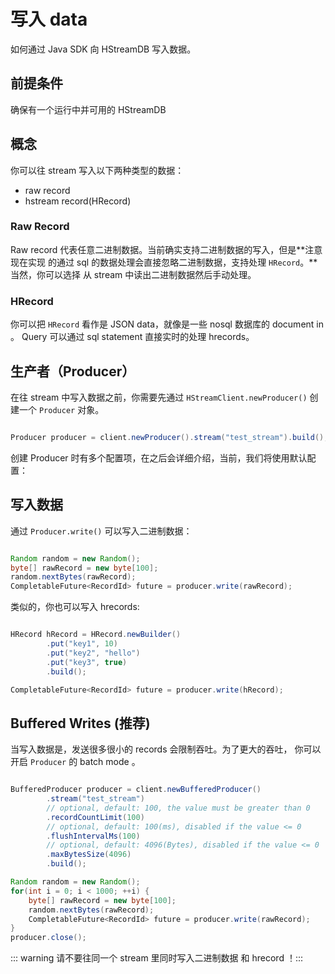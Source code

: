 # 写入 data

如何通过 Java SDK 向 HStreamDB 写入数据。

## 前提条件

确保有一个运行中并可用的 HStreamDB

## 概念

你可以往 stream 写入以下两种类型的数据：

- raw record
- hstream record(HRecord)

### Raw Record

Raw record 代表任意二进制数据。当前确实支持二进制数据的写入，但是**注意现在实现
的通过 sql 的数据处理会直接忽略二进制数据，支持处理 `HRecord`。**当然，你可以选择
从 stream 中读出二进制数据然后手动处理。

### HRecord

你可以把 `HRecord` 看作是 JSON data，就像是一些 nosql 数据库的 document in 。
Query 可以通过 sql statement 直接实时的处理 hrecords。

## 生产者（Producer）

在往 stream 中写入数据之前，你需要先通过 `HStreamClient.newProducer()`
创建一个 `Producer` 对象。

```java

Producer producer = client.newProducer().stream("test_stream").build();

```

创建 Producer 时有多个配置项，在之后会详细介绍，当前，我们将使用默认配置：

## 写入数据

通过 `Producer.write()` 可以写入二进制数据：

```java

Random random = new Random();
byte[] rawRecord = new byte[100];
random.nextBytes(rawRecord);
CompletableFuture<RecordId> future = producer.write(rawRecord);

```

类似的，你也可以写入 hrecords:

```java

HRecord hRecord = HRecord.newBuilder()
        .put("key1", 10)
        .put("key2", "hello")
        .put("key3", true)
        .build();

CompletableFuture<RecordId> future = producer.write(hRecord);

```

## Buffered Writes (推荐)

当写入数据是，发送很多很小的 records 会限制吞吐。为了更大的吞吐，
你可以开启 `Producer` 的 batch mode 。

```java

BufferedProducer producer = client.newBufferedProducer()
        .stream("test_stream")
        // optional, default: 100, the value must be greater than 0
        .recordCountLimit(100)
        // optional, default: 100(ms), disabled if the value <= 0
        .flushIntervalMs(100)
        // optional, default: 4096(Bytes), disabled if the value <= 0
        .maxBytesSize(4096)
        .build();

Random random = new Random();
for(int i = 0; i < 1000; ++i) {
    byte[] rawRecord = new byte[100];
    random.nextBytes(rawRecord);
    CompletableFuture<RecordId> future = producer.write(rawRecord);
}
producer.close();
```

::: warning 请不要往同一个 stream 里同时写入二进制数据 和 hrecord ！:::
